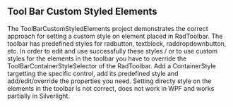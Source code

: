 ## Tool Bar Custom Styled Elements
The ToolBarCustomStyledElements project demonstrates the correct approach for setting a custom style on element placed in RadToolbar.
The toolbar has predefined styles for radbutton, textblock, raddropdownbutton, etc. In order to edit and use successfully these styles / or to use custom styles for the elements in the toolbar you have to override the ToolBarContainerStyleSelector of the RadToolbar. Add a ContainerStyle targetting the specific control, add its predefined style and add/edit/override the properties you need.
Setting directy style on the elements in the toolbar is not correct, does not work in WPF and works partially in Silverlight.

[//]: <keywords: itemcontainerstyleselector, toolbarcontainerstyleselector>
